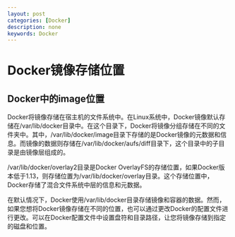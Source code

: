 ```yaml
---
layout: post
categories: [Docker]
description: none
keywords: Docker
---
```

# Docker镜像存储位置

## Docker中的image位置

Docker将镜像存储在宿主机的文件系统中。在Linux系统中，Docker镜像默认存储在/var/lib/docker目录中。在这个目录下，Docker将镜像分组存储在不同的文件夹中。其中，/var/lib/docker/image目录下存储的是Docker镜像的元数据和信息。而镜像的数据则存储在/var/lib/docker/aufs/diff目录下，这个目录中的子目录是由镜像层组成的。

/var/lib/docker/overlay2目录是Docker OverlayFS的存储位置，如果Docker版本低于1.13，则存储位置为/var/lib/docker/overlay目录。这个存储位置中，Docker存储了混合文件系统中层的信息和元数据。

在默认情况下，Docker使用/var/lib/docker目录存储镜像和容器的数据。然而，如果您想将Docker镜像存储在不同的位置，也可以通过更改Docker的配置文件进行更改。可以在Docker配置文件中设置盘符和目录路径，让您将镜像存储到指定的磁盘和位置。